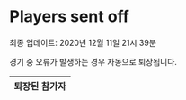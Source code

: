 # Players sent off
최종 업데이트: 2020년 12월 11일 21시 39분


경기 중 오류가 발생하는 경우 자동으로 퇴장됩니다.


| 퇴장된 참가자 |
|:---:|